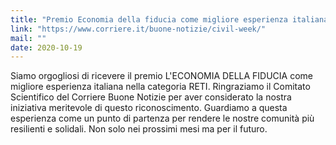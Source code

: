 ```yaml
---
title: "Premio Economia della fiducia come migliore esperienza italiana nella categoria Reti"
link: "https://www.corriere.it/buone-notizie/civil-week/"
mail: ""
date: 2020-10-19
---
```


Siamo orgogliosi di ricevere il premio L'ECONOMIA DELLA FIDUCIA come migliore esperienza italiana nella categoria RETI.
Ringraziamo il Comitato Scientifico del Corriere Buone Notizie per aver considerato la nostra iniziativa meritevole di questo riconoscimento.
Guardiamo a questa esperienza come un punto di partenza per rendere le nostre comunità più resilienti e solidali. Non solo nei prossimi mesi ma per il futuro.
